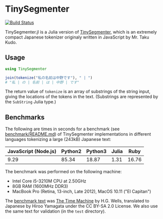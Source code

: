 # TinySegmenter

[![Build Status](https://travis-ci.org/chezou/TinySegmenter.jl.svg?branch=master)](https://travis-ci.org/chezou/TinySegmenter.jl)

TinySegmenter.jl is a Julia version of [TinySegmenter](http://chasen.org/~taku/software/TinySegmenter/), which is an extremely compact Japanese tokenizer
originaly written in JavaScript by Mr. Taku Kudo.

## Usage

```jl
using TinySegmenter

join(tokenize("私の名前は中野です"), " | ")
# "私 | の | 名前 | は | 中野 | です"
```

The return value of `tokenize` is an array of substrings of the string input,
giving the locations of the tokens in the text.  (Substrings are represented
by the `SubString` Julia type.)

## Benchmarks

The following are times in seconds for a benchmark (see [benchmark/README.md](benchmark/README.md)) of TinySegmenter
implementations in different languages tokenizing a large (243kB) Japanese text:

JavaScript (Node.js) | Python2 | Python3 | Julia | Ruby
---| ---|---|---|---
9.29 | 85.34 | 18.87 | 1.31 | 16.76

The benchmark was performed on the following machine:

- Intel Core i5-3210M CPU at 2.50GHz
- 8GB RAM (1600MHz DDR3)
- MacBook Pro (Retina, 13-inch, Late 2012), MacOS 10.11 ("El Capitan")

The [benchmark text](http://www.genpaku.org/timemachine/timemachineu8j.txt) was [The Time Machine](https://en.wikipedia.org/wiki/The_Time_Machine) by H.G. Wells, translated to Japanese by Hiroo Yamagata under the CC BY-SA 2.0 License.   We also use the same text for validation (in the `test` directory).

